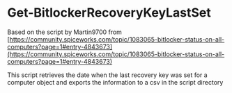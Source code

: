 # Get-BitlockerRecoveryKeyLastSet

Based on the script by Martin9700 from [https://community.spiceworks.com/topic/1083065-bitlocker-status-on-all-computers?page=1#entry-4843673](https://community.spiceworks.com/topic/1083065-bitlocker-status-on-all-computers?page=1#entry-4843673)

This script retrieves the date when the last recovery key was set for a computer object and exports the information to a csv in the script directory